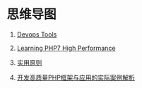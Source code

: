 # 思维导图

1. [Devops Tools](./Devops%20Tools.html)

2. [Learning PHP7 High Performance](./Learning%20PHP7%20High%20Performance.html)

3. [实用原则](./实用原则.html)

4. [开发高质量PHP框架与应用的实际案例解析](./开发高质量PHP框架与应用的实际案例解析.html)